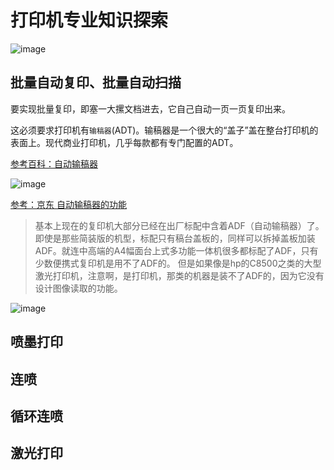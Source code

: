 # 打印机专业知识探索

![image](https://user-images.githubusercontent.com/14041622/48859814-1bdee700-edfa-11e8-8058-2c4415b1f51f.png)


## 批量自动复印、批量自动扫描

要实现批量复印，即塞一大摞文档进去，它自己自动一页一页复印出来。

这必须要求打印机有`输稿器`(ADT)。输稿器是一个很大的“盖子”盖在整台打印机的表面上。现代商业打印机，几乎每款都有专门配置的ADT。

[参考百科：自动输稿器](https://baike.baidu.com/item/%E8%87%AA%E5%8A%A8%E8%BE%93%E7%A8%BF%E5%99%A8/3357871)

![image](https://user-images.githubusercontent.com/14041622/48858949-bc7fd780-edf7-11e8-89fe-faf325634c33.png)


[参考：京东 自动输稿器的功能](https://www.jd.com/phb/zhishi/b6a75d57a094720e.html)

> 基本上现在的复印机大部分已经在出厂标配中含着ADF（自动输稿器）了。即使是那些简装版的机型，标配只有稿台盖板的，同样可以拆掉盖板加装ADF。就连中高端的A4幅面台上式多功能一体机很多都标配了ADF，只有少数便携式复印机是用不了ADF的。
但是如果像是hp的C8500之类的大型激光打印机，注意啊，是打印机，那类的机器是装不了ADF的，因为它没有设计图像读取的功能。

![image](https://user-images.githubusercontent.com/14041622/48859023-eb964900-edf7-11e8-9a3b-5bd533da2384.png)


## 喷墨打印


## 连喷


## 循环连喷


## 激光打印

